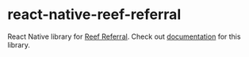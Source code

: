 # react-native-reef-referral

React Native library for [Reef Referral](https://www.reefreferral.com). Check out [documentation](https://docs.reefreferral.com/react-native-sdk-setup.html) for this library.

